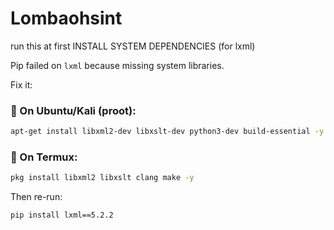 # Lombaohsint
run this at first
INSTALL SYSTEM DEPENDENCIES (for lxml)

Pip failed on `lxml` because missing system libraries.

Fix it:

### 🔧 On Ubuntu/Kali (proot):
```bash
apt-get install libxml2-dev libxslt-dev python3-dev build-essential -y
```

### 🔧 On Termux:
```bash
pkg install libxml2 libxslt clang make -y
```

Then re-run:
```bash
pip install lxml==5.2.2
```


